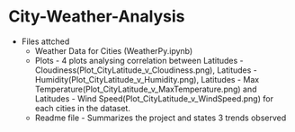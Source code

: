 # City-Weather-Analysis

* Files attched 
   * Weather Data for Cities (WeatherPy.ipynb)
   * Plots - 4 plots analysing correlation between Latitudes - Cloudiness(Plot_CityLatitude_v_Cloudiness.png), Latitudes - Humidity(Plot_CityLatitude_v_Humidity.png), Latitudes - Max Temperature(Plot_CityLatitude_v_MaxTemperature.png) and Latitudes - Wind Speed(Plot_CityLatitude_v_WindSpeed.png) for each cities in the dataset. 
   * Readme file - Summarizes the project and states 3 trends observed
